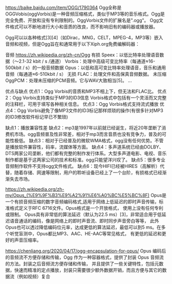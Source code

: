 


https://baike.baidu.com/item/OGG/1790364
Ogg全称是OGGVobis(oggVorbis)是一种音频压缩格式，类似于MP3等的音乐格式。Ogg是完全免费、开放和没有专利限制的。OggVorbis文件的扩展名是".ogg"。
Ogg文件格式可以不断地进行大小和音质的改良，而不影响旧有的编码器或播放器。

Ogg可以以各种格式[3][4]（如Dirac，MNG，CELT，MPEG-4，MP3等）嵌入音频和视频，但是Ogg旨在和通常用于以下Xiph.org免费编解码器：

音频 https://zh.wikipedia.org/zh-cn/Ogg
有损
Speex：以低比特率处理语音数据（〜2.1-32 kbit / s /通道）
Vorbis：处理中高级可变比特率（每通道≈16-500kbit / s）的一般音频数据
Opus：以低和高可变比特率处理语音，音乐和通用音频（每通道≈6-510kbit / s）
无损
FLAC：处理文件和高保真音频数据。
未压缩
OggPCM：处理未压缩的PCM音频。它与WAV大致相当[5]。
...

优点与缺点
优点1：Ogg Vorbis的音质和MP3不相上下，但无法和FLAC比。
优点2：Ogg Vorbis支持类似于MP3的ID3信息
Vorbis格式中包括有一个灵活而又完整的注释栏，可用于填写各种相关信息。
优点3：Ogg Vorbis格式支持流式播放
优点4：Ogg Vorbis避免了像MP3文件的ID3标记那样烦琐的操作(有很多针对MP3的ID3修改软件标记早已不繁琐)

缺点1：播放兼容性差
缺点2：mp3是1997年以前就已经诞生，将近20年垄断了消费机市场。ogg音频普及性非常差，相对于mp3而言音质也没有竞争力，普及的可能性极低。
缺点3：相对于已经普及的微软WMA格式，ogg没有任何优势。不管是播放软件兼容性，码率，流媒体等方面。
缺点4：多声道系统已经由DOLBY、DTS两家公司垄断，他们都有完整的制作发行体系。大型多声道电影、电视、音乐制作都是基于这两家公司的技术和标准。ogg只能望洋兴叹了。
缺点5：很多专业音频制作软件不支持ogg文件格式。
缺点6：现今HIFI已经被HIRES（高解析）代替，随着存储、网速等限制，用户的聆听设备已经上了一个台阶，有损格式已经渐渐失去市场。



https://zh.wikipedia.org/zh-my/Opus_(%E9%9F%B3%E9%A2%91%E6%A0%BC%E5%BC%8F)
Opus是一个有损音频压缩的数字音频编码格式,适用于网络上低延迟的即时声音传输，标准格式定义于RFC 6716文件。Opus格式是一个开放格式，
使用上没有任何专利或限制。
Opus具有非常低的算法延迟（默认为22.5 ms）[3]，非常适合用于低延迟语音通话的编码，像是网络上的即时声音流、即时同步声音旁白等等，
此外Opus也可以透过降低编码位元率，达成更低的算法延迟，最低可以到5 ms。在多个听觉盲测中，Opus都比MP3、AAC、HE-AAC等常见格式，
有更低的延迟和更好的声音压缩率。


https://chenliang.org/2020/04/17/ogg-encapsulation-for-opus/
Opus 编码后的音频流不方便存储和传输，Ogg 作为一种容器格式，提供了封装 Opus 音频流的方法。封装之后音频流方便存储和传输，
并且提供了一些关键特性，包括元数据，快速而精准的定点播放，封装只需要很少额外数据开销，而且方便与其它的数据流（例如视频）复合